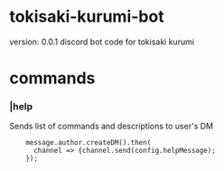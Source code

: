 # tokisaki-kurumi-bot
version: 0.0.1
discord bot code for tokisaki kurumi

# commands

### |help
Sends list of commands and descriptions to user's DM
```
    message.author.createDM().then(
      channel => {channel.send(config.helpMessage);
    });
```